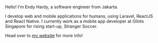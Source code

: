 Hello! I'm Endy Hardy, a software engineer from Jakarta.

I develop web and mobile applications for humans, using Laravel, ReactJS and React Native. I currently work as a mobile app developer at Glints Singapore for rising start-up, Stranger Soccer.

Head over to [my website](https://endyhardy.co/) for more info!
